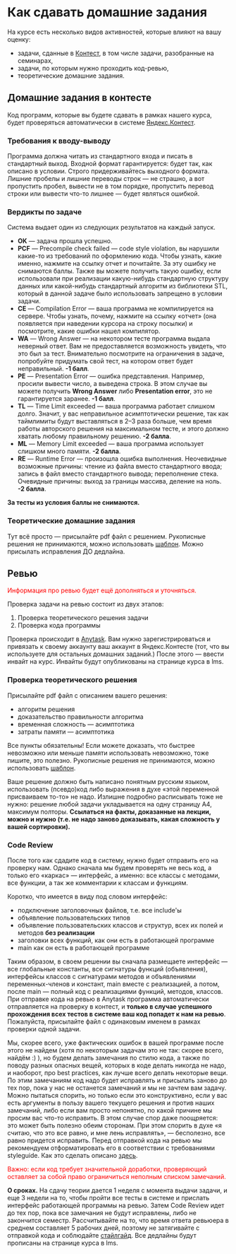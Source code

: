 # Как сдавать домашние задания

На курсе есть несколько видов активностей, которые влияют на вашу оценку:
* задачи, сданные в [Контест](https://contest.yandex.ru), в том числе задачи, разобранные на семинарах,
* задачи, по которым нужно проходить код-ревью,
* теоретические домашние задания.

## Домашние задания в контесте
Код программ, которые вы будете сдавать в рамках нашего курса, будет проверяться автоматически в системе [Яндекс.Контест](https://contest.yandex.ru).

### Требования к вводу-выводу 
Программа должна читать из стандартного входа и писать в стандартный выход. Входной формат гарантируется: будет так, как описано в условии. Строго придерживайтесь выходного формата. Лишние пробелы и лишние переводы строк &mdash; не страшно, а вот пропустить пробел, вывести не в том порядке, пропустить перевод строки или вывести что-то лишнее &mdash; будет являться ошибкой.

### Вердикты по задаче

Система выдает один из следующих результатов на каждый запуск.

* **OK** &mdash; задача прошла успешно.
* **PCF** &mdash; Precompile check failed &mdash; code style violation, вы нарушили какие-то из требований по оформлению кода. Чтобы узнать, какие именно, нажмите на ссылку отчет и почитайте. За эту ошибку не снимаются баллы. Также вы можете получить такую ошибку, если использовали при реализации какую-нибудь стандартную структуру данных или какой-нибудь стандартный алгоритм из библиотеки STL, который в данной задаче было использовать запрещено в условии задачи.
* **CE** &mdash; Compilation Error &mdash; ваша программа не компилируется на сервере. Чтобы узнать, почему, нажмите на ссылку «отчет» (она появляется при наведении курсора на строку посылки) и посмотрите, какие ошибки нашел компилятор.
* **WA** &mdash; Wrong Answer &mdash; на некотором тесте программа выдала неверный ответ. Вам не предоставляется возможность увидеть, что это был за тест. Внимательно посмотрите на ограничения в задаче, попробуйте придумать свой тест, на котором ответ будет неправильный. **-1 балл**.
* **PE** &mdash; Presentation Error &mdash; ошибка представления. Например, просили вывести число, а выведена строка. В этом случае вы можете получить **Wrong Answer** либо **Presentation error**, это не гарантируется заранее. **-1 балл**.
* **TL** &mdash; Time Limit exceeded &mdash; ваша программа работает слишком долго. Значит, у вас неправильное асимптотически решение, так как таймлимиты будут выставляться в 2&ndash;3 раза больше, чем время работы авторского решения на максимальном тесте, и этого должно хватать любому правильному решению. **-2 балла**.
* **ML** &mdash; Memory Limit exceeded &mdash; ваша программа использует слишком много памяти. **-2 балла**.
* **RE** &mdash; Runtime Error &mdash; произошла ошибка выполнения. Неочевидные возможные причины: чтение из файла вместо стандартного ввода; запись в файл вместо стандартного вывода; переполнение стека. Очевидные причины: выход за границы массива, деление на ноль. **-2 балла**.

**За тесты из условия баллы не снимаются.**


### Теоретические домашние задания
Тут всё просто &mdash; присылайте pdf файл с решением. Рукописные решения не принимаются, можно использовать [шаблон](https://www.overleaf.com/read/rrdzfpprjmpt). 
Можно присылать исправления ДО дедлайна.


## Ревью

<span style="color:red">Информация про ревью будет ещё дополняться и уточняться.</span>

Проверка задачи на ревью состоит из двух этапов:
1. Проверка теоретического решения задачи
2. Проверка кода программы

Проверка происходит в [Anytask](https://anytask.org/). Вам нужно зарегистрироваться и привязать к своему аккаунту ваш аккаунт в Яндекс.Контесте (тот, что вы используете для остальных домашних заданий.) После этого &mdash; ввести инвайт на курс. Инвайты будут опубликованы на странице курса в lms.

### Проверка теоретического решения
Присылайте pdf файл с описанием вашего решения:
* алгоритм решения
* доказательство правильности алгоритма
* временная сложность &mdash; асимптотика
* затраты памяти &mdash; асимптотика

Все пункты обязательны!
Если можете доказать, что быстрее невозможно или меньше памяти использовать невозможно, тоже пишите, это полезно. Рукописные решения не принимаются, можно использовать [шаблон](https://www.overleaf.com/read/rrdzfpprjmpt).

Ваше решение должно быть написано понятным русским языком, использовать (псевдо)код либо выражения в духе «этой переменной присваиваем то-то» не надо. Излишне подробно расписывать тоже не нужно: решение любой задачи укладывается на одну страницу A4, максимум полторы. **Ссылаться на факты, доказанные на лекции, можно и нужно (т.е. не надо заново доказывать, какая сложность у вашей сортировки).**

### Code Review

После того как сдадите код в систему, нужно будет отправить его на проверку нам.
Однако сначала мы будем проверять не весь код, а только его «каркас» &mdash; интерфейс, а именно: все классы с методами, все функции, а так же комментарии к классам и функциям. 

Коротко, что имеется в виду под словом интерфейс:
* подключение заголовочных файлов, т.е. все include'ы
* объявление пользовательских типов
* объявление пользовательских классов и структур, всех их полей и методов **без реализации**
* заголовки всех функций, как они есть в работающей программе
* main как он есть в работающей программе

Таким образом, в своем решении вы сначала размещаете интерфейс &mdash; все глобальные константы, все сигнатуры функций (объявления), интерфейсы классов с сигнатурами методов и объявлениями переменных-членов и констант, main вместе с реализацией, а потом, после main &mdash; полный код с реализациями функций, методов, классов.
При отправке кода на ревью в Anytask программа автоматически отправляется на проверку в контест, и **только в случае успешного прохождения всех тестов в системе ваш код попадет к нам на ревью**. Пожалуйста, присылайте файл с одинаковым именем в рамках проверки одной задачи.

Мы, скорее всего, уже фактических ошибок в вашей программе после этого не найдем (хотя по некоторым задачам это не так: скорее всего, найдём :) ), но будем делать замечания по стилю кода, а также по поводу разных опасных вещей, которых в коде делать никогда не надо, и наоборот, про best practices, как лучше всего делать некоторые вещи. По этим замечаниям код надо будет исправлять и присылать заново до тех пор, пока у нас не останется замечаний и мы не зачтем вам задачу. Можно пытаться спорить, но только если это конструктивно, если у вас есть аргументы в пользу вашего текущего решения и против наших замечаний, либо если вам просто непонятно, по какой причине мы просим вас что-то исправить. В этом случае спор даже поощряется: это может быть полезно обеим сторонам.  При этом спорить в духе «я считаю, что это все равно, и мне лень исправлять», &mdash; бесполезно, все равно придется исправить.
Перед отправкой кода на ревью мы рекомендуем отформатировать его в соответствии с требованиями styleguide. Как это сделать описано [здесь](./environment.md).

<span style="color:red">Важно: если код требует значительной доработки, проверяющий оставляет за собой право ограничиться неполным списком замечаний.</span>

**О сроках.** На сдачу теории дается 1 неделя с момента выдачи задачи, и еще 3 недели на то, чтобы пройти все тесты в системе и прислать интерфейс работающей программы на ревью. Затем Code Review идет до тех пор, пока все замечания не будут исправлены, либо не закончится семестр. Рассчитывайте на то, что время ответа ревьюера в среднем составляет 5 рабочих дней, поэтому не затягивайте с отправкой кода и соблюдайте [стайлгайд](./styleguide.md).
Все дедлайны будут прописаны на странице курса в lms.